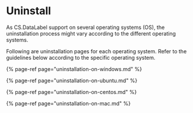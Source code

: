 # Uninstall

As CS.DataLabel support on several operating systems \(OS\), the uninstallation process might vary according to the different operating systems.

Following are uninstallation pages for each operating system. Refer to the guidelines below according to the specific operating system.

{% page-ref page="uninstallation-on-windows.md" %}

{% page-ref page="uninstallation-on-ubuntu.md" %}

{% page-ref page="uninstallation-on-centos.md" %}

{% page-ref page="uninstallation-on-mac.md" %}

